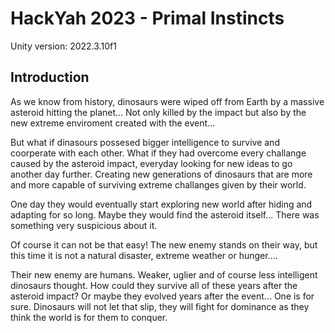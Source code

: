 # HackYah 2023 - Primal Instincts

Unity version: 2022.3.10f1

## Introduction
As we know from history, dinosaurs were wiped off from Earth by a massive asteroid hitting the planet... Not only killed by the impact but also by the new extreme enviroment created with the event...

But what if dinasours possesed bigger intelligence to survive and coorperate with each other. What if they had overcome every challange caused by the asteroid impact, everyday looking for new ideas to go another day further. Creating new generations of dinosaurs that are more and more capable of surviving extreme challanges given by their world. 

One day they would eventually start exploring new world after hiding and adapting for so long. Maybe they would find the asteroid itself... There was something very suspicious about it.

Of course it can not be that easy! The new enemy stands on their way, but this time it is not a natural disaster, extreme weather or hunger....

Their new enemy are humans. Weaker, uglier and of course less intelligent dinosaurs thought. How could they survive all of these years after the asteroid impact? Or maybe they evolved years after the event... One is for sure. Dinosaurs will not let that slip, they will fight for dominance as they think the world is for them to conquer.

